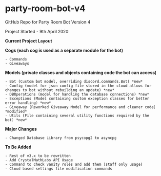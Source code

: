 # party-room-bot-v4

GitHub Repo for Party Room Bot Version 4

Project Started - 9th April 2020



**Current Project Layout**

  **Cogs (each cog is used as a separate module for the bot)**
  
  	- Commands
	- Giveaways
      
  **Models (private classes and objects containing code the bot can access)**
  
  	- Bot (Custom bot model, overriding discord.commands.Bot) *new*
	- Config (model for json config file stored in the cloud allows for changes to bot without rebuilding an update) *new*
	- DBOperations (model for handling the database connections) *new*
	- Exceptions (Model containing custom exception classes for better error handling) *new*
	- Giveaway (Reworked Giveaway Model for performance and cleaner code) *modified*
	- Utils (File containing several utility functions required by the bot) *new*
      
  **Major Changes**
  
  	- Changed Database Library from psycopg2 to asyncpg
	
  **To Be Added**
  
  	- Rest of v3.x to be rewritten
	- Add CrystalMathLabs API Usage
	- Command to check vanity roles and add them (staff only usage)
	- Cloud based settings file modification commands

